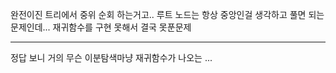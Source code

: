 완전이진 트리에서
중위 순회 하는거고..
루트 노드는 항상 중앙인걸 생각하고 풀면 되는 문제인데...
재귀함수를 구현 못해서 결국 못푼문제

---

정답 보니 거의 무슨 이분탐색마냥 재귀함수가 나오는 ...
